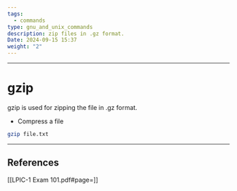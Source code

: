 ```yaml
---
tags:
  - commands
type: gnu_and_unix_commands
description: zip files in .gz format.
Date: 2024-09-15 15:37
weight: "2"
---
```


___
# gzip

gzip is used for zipping the file in  .gz format.

- Compress a file

```bash
gzip file.txt
```



___
## References
[[LPIC-1 Exam 101.pdf#page=]]